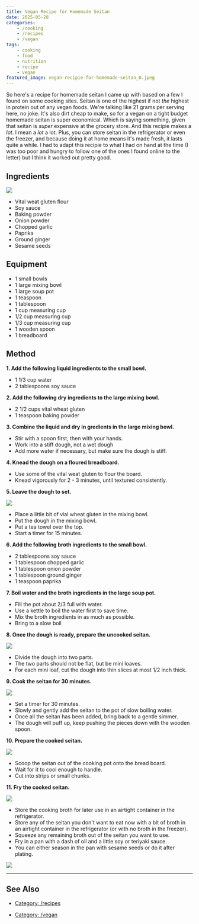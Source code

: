 ```yaml
---
title: Vegan Recipe for Homemade Seitan
date: 2025-05-28
categories:
    - /cooking
    - /recipes
    - /vegan
tags:
    - cooking
    - food
    - nutrition
    - recipe
    - vegan
featured_image: vegan-recipie-for-homemade-seitan_0.jpeg
---
```


So here's a recipe for homemade seitan I came up with based on a few I found on some cooking sites. Seitan is one of the highest if not *the* highest in protein out of any vegan foods. We're talking like 21 grams per serving here, no joke. It's also dirt cheap to make, so for a vegan on a tight budget homemade seitan is super economical. Which is saying something, given that seitan is *super* expensive at the grocery store. And this recipie makes a *lot*. I mean a *lot* a lot. Plus, you can store seitan in the refrigerator or even the freezer, and because doing it at home means it's made fresh, it lasts quite a while. I had to adapt this recipie to what I had on hand at the time (I was too poor and hungry to follow one of the ones I found online to the letter) but I think it worked out pretty good. 

## Ingredients

![](vegan-recipie-for-homemade-seitan_1.jpeg)

- Vital weat gluten flour
- Soy sauce
- Baking powder
- Onion powder
- Chopped garlic
- Paprika
- Ground ginger
- Sesame seeds

## Equipment

- 1 small bowls
- 1 large mixing bowl
- 1 large soup pot
- 1 teaspoon
- 1 tablespoon
- 1 cup measuring cup
- 1/2 cup measuring cup
- 1/3 cup measuring cup
- 1 wooden spoon
- 1 breadboard

## Method

**1. Add the following liquid ingredients to the small bowl.**

- 1 1/3 cup water
- 2 tablespoons soy sauce

**2. Add the following dry ingredients to the large mixing bowl.**

- 2 1/2 cups vital wheat gluten
- 1 teaspoon baking powder

**3. Combine the liquid and dry in gredients in the large mixing bowl.**

- Stir with a spoon first, then with your hands.
- Work into a stiff dough, not a wet dough
- Add more water if necessary, but make sure the dough is stiff.

**4. Knead the dough on a floured breadboard.**

- Use some of the vital weat gluten to flour the board.
- Knead vigorously for 2 - 3 minutes, until textured consistently.

**5. Leave the dough to set.**

![](vegan-recipie-for-homemade-seitan_2.jpeg)

- Place a little bit of vial wheat gluten in the mixing bowl.
- Put the dough in the mixing bowl.
- Put a tea towel over the top.
- Start a timer for 15 minutes.

**6. Add the following broth ingredients to the small bowl.**

- 2 tablespoons soy sauce
- 1 tablespoon chopped garlic
- 1 tablespoon onion powder
- 1 tablespoon ground ginger
- 1 teaspoon paprika

**7. Boil water and the broth ingredients in the large soup pot.**

- Fill the pot about 2/3 full with water.
- Use a kettle to boil the water first to save time.
- Mix the broth ingredients in as much as possible.
- Bring to a slow boil

**8. Once the dough is ready, prepare the uncooked seitan.**

![](vegan-recipie-for-homemade-seitan_3.jpeg)

- Divide the dough into two parts.
- The two parts should not be flat, but be mini loaves.
- For each mini loaf, cut the dough into thin slices at most 1/2 inch thick.

**9. Cook the seitan for 30 minutes.**

![](vegan-recipie-for-homemade-seitan_4.jpeg)

- Set a timer for 30 minutes.
- Slowly and gently add the seitan to the pot of slow boiling water.
- Once all the seitan has been added, bring back to a gentle simmer.
- The dough will puff up, keep pushing the pieces down with the wooden spoon.

**10. Prepare the cooked seitan.**

![](vegan-recipie-for-homemade-seitan_5.jpeg)

- Scoop the seitan out of the cooking pot onto the bread board.
- Wait for it to cool enough to handle.
- Cut into strips or small chunks.

**11. Fry the cooked seitan.**

![](vegan-recipie-for-homemade-seitan_6.jpeg)

- Store the cooking broth for later use in an airtight container in the refrigerator.
- Store any of the seitan you don't want to eat now with a bit of broth in an airtight container in the refrigerator (or with no broth in the freezer).
- Squeeze any remaining broth out of the seitan you want to use.
- Fry in a pan with a dash of oil and a little soy or teriyaki sauce.
- You can either season in the pan with sesame seeds or do it after plating.

![](vegan-recipie-for-homemade-seitan_7.jpeg)

---

## See Also

- [Category: /recipes](/notes-by-category#category-/recipes)

- [Category: /vegan](/notes-by-category#category-/vegan)